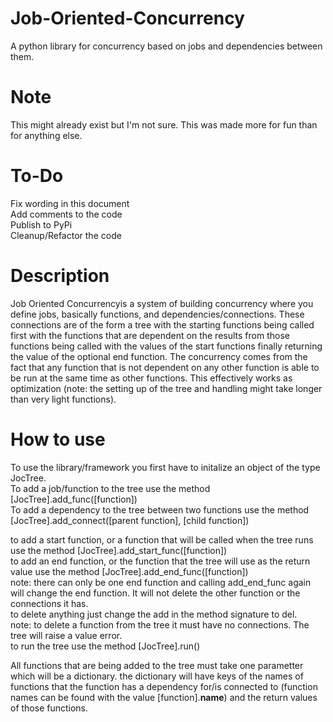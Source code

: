 # Job-Oriented-Concurrency
A python library for concurrency based on jobs and dependencies between them.

# Note
This might already exist but I'm not sure. This was made more for fun than for anything else.

# To-Do
Fix wording in this document    
Add comments to the code    
Publish to PyPi   
Cleanup/Refactor the code    

# Description
Job Oriented Concurrencyis a system of building concurrency where you define jobs, basically functions, and dependencies/connections. These connections are of the form a tree with the starting functions being called first with the functions that are dependent on the results from those functions being called with the values of the start functions finally returning the value of the optional end function. The concurrency comes from the fact that any function that is not dependent on any other function is able to be run at the same time as other functions. This effectively works as optimization (note: the setting up of the tree and handling might take longer than very light functions).

# How to use
To use the library/framework you first have to initalize an object of the type JocTree.     
To add a job/function to the tree use the method [JocTree].add_func([function])         
To add a dependency to the tree between two functions use the method [JocTree].add_connect([parent function], [child function])                
      
to add a start function, or a function that will be called when the tree runs use the method [JocTree].add_start_func([function])    
to add an end function, or the function that the tree will use as the return value use the method [JocTree].add_end_func([function])     
note: there can only be one end function and calling add_end_func again will change the end function. It will not delete the other function or the connections it has.      
to delete anything just change the add in the method signature to del.      
note: to delete a function from the tree it must have no connections. The tree will raise a value error.      
to run the tree use the method [JocTree].run()      
     
All functions that are being added to the tree must take one parametter which will be a dictionary. the dictionary will have keys of the names of functions that the function has a dependency for/is connected to (function names can be found with the value [function].__name__) and the return values of those functions.      
      
